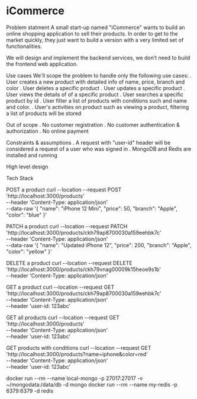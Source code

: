 # iCommerce

Problem statment
A small start-up named "iCommerce" wants to build an online shopping application to sell their products. In order to get to the market quickly, they just want to build a version with a very limited set of functionalities.

We will design and implement the ​backend services, we don’t need to build the frontend web application​.

Use cases
We'll scope the problem to handle only the following use cases:
. User creates a new product with detailed info of name, price, branch and color
. User deletes a specific product
. User updates a specific product
. User views the details of of a specific product
. User searches a specific product by id
. User filter a list of products with conditions such and name and color.
. User's activities on product such as viewing a product, filtering a list of products will be stored

Out of scope
. No customer registration
. No customer authentication & authorization
. No online payment

Constraints & assumptions
. A request with "user-id" header will be considered a request of a user who was signed in
. MongoDB and Redis are installed and running

High level design

Tech Stack

POST a product
curl --location --request POST 'http://localhost:3000/products' \
--header 'Content-Type: application/json' \
--data-raw '{
"name": "iPhone 12 Mini",
"price": 50,
"branch": "Apple",
"color": "blue"
}'

PATCH a product
curl --location --request PATCH 'http://localhost:3000/products/ckh79ap8700030a159eehbk7c' \
--header 'Content-Type: application/json' \
--data-raw '{
"name": "Updated iPhone 12",
"price": 200,
"branch": "Apple",
"color": "yellow"
}'

DELETE a product
curl --location --request DELETE 'http://localhost:3000/products/ckh79vnag00009k15heoe9s1b' \
--header 'Content-Type: application/json'

GET a product
curl --location --request GET 'http://localhost:3000/products/ckh79ap8700030a159eehbk7c' \
--header 'Content-Type: application/json' \
--header 'user-id: 123abc'

GET all products
curl --location --request GET 'http://localhost:3000/products' \
--header 'Content-Type: application/json' \
--header 'user-id: 123abc'

GET products with conditions
curl --location --request GET 'http://localhost:3000/products?name=iphone&color=red' \
--header 'Content-Type: application/json' \
--header 'user-id: 123abc'

docker run --rm --name local-mongo -p 27017:27017 -v ~/mongodata:/data/db -d mongo
docker run --rm --name my-redis -p 6379:6379 -d redis
